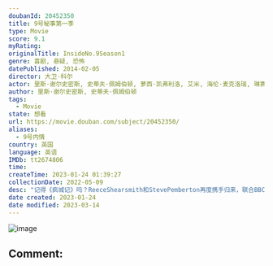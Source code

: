 ```yaml
---
doubanId: 20452350
title: 9号秘事第一季
type: Movie
score: 9.1
myRating: 
originalTitle: InsideNo.9Season1
genre: 喜剧, 悬疑, 恐怖
datePublished: 2014-02-05
director: 大卫·科尔
actor: 里斯·谢尔史密斯, 史蒂夫·佩姆伯顿, 萝西·凯弗利洛, 艾米, 海伦·麦克洛瑞, 琳赛·马歇尔, 杰玛·阿特登, 亚当·迪康, 塔姆辛·格雷格, 康勒斯·希尔, 凯瑟琳·帕金森, 安妮·雷德, 朱利安·林希德, 苏菲·汤普森, 提摩西·韦斯特, 本·威尔邦德, 马克·伍顿, 安娜·钱斯勒, 奥娜·卓别林, 露西·哈钦森, 丹尼斯·劳森, 奥菲利亚·拉维邦德, 布鲁斯·麦克金伦, 凯万·诺瓦克, 卢克·帕斯夸尼洛, 罗杰·斯洛曼, 迪·波特切尔, 朱莉娅·戴维斯, 大卫·拜德拉, 苏菲·朱基
author: 里斯·谢尔史密斯, 史蒂夫·佩姆伯顿
tags:
  - Movie
state: 想看
url: https://movie.douban.com/subject/20452350/
aliases:
  - 9号内情
country: 英国
language: 英语
IMDb: tt2674806
time: 
createTime: 2023-01-24 01:39:27
collectionDate: 2022-05-09
desc: "记得《疯城记》吗？ReeceShearsmith和StevePemberton再度携手归来，联合BBC推出这部暗黑喜剧《InsideNO.9》,关于片名，主创在一次采访中提到这完全是随机想到的一..."
date created: 2023-01-24
date modified: 2023-03-14
---
```


![image](p2172462798.jpg)

Comment:
---

